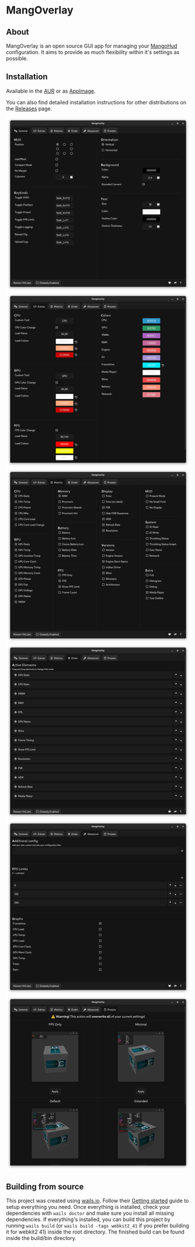 # MangOverlay

## About

MangOverlay is an open source GUI app for managing your [MangoHud](https://github.com/flightlessmango/MangoHud) configuration. It aims to provide as much flexibility within it's settings as possible.

## Installation

Available in the [AUR](https://aur.archlinux.org/packages/mangoverlay) or as [AppImage](https://github.com/loissascha/MangOverlay/releases/latest/download/MangOverlay.AppImage).

You can also find detailed installation instructions for other distributions on the [Releases](https://github.com/loissascha/MangOverlay/releases/latest) page.

![General Settings](readme/generalSettings.png)
![General Settings](readme/extraSettings.png)
![Metrics Settings](readme/metricsSettings.png)
![Order Settings](readme/orderSettings.png)
![Advanced Config](readme/advancedConfig.png)
![Presets](readme/presets.png)

## Building from source

This project was created using [wails.io](https://wails.io). Follow their [Getting started](https://wails.io/docs/gettingstarted/installation) guide to setup everything you need.
Once everything is installed, check your dependencies with `wails doctor` and make sure you install all missing dependencies.
If everything's installed, you can build this project by running `wails build` (or `wails build -tags webkit2_41` if you prefer building it for webkit2 41) inside the root directory. The finished build can be found inside the build/bin directory.
